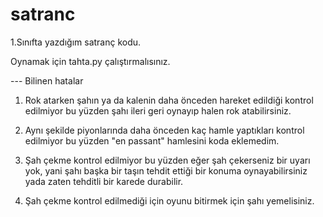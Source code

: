 # satranc
1.Sınıfta yazdığım satranç kodu.

Oynamak için tahta.py çalıştırmalısınız.

--- Bilinen hatalar

1. Rok atarken şahın ya da kalenin daha önceden hareket edildiği kontrol edilmiyor bu yüzden şahı ileri geri oynayıp halen rok atabilirsiniz.

2. Aynı şekilde piyonlarında daha önceden kaç hamle yaptıkları kontrol edilmiyor bu yüzden "en passant" hamlesini koda eklemedim.

3. Şah çekme kontrol edilmiyor bu yüzden eğer şah çekerseniz bir uyarı yok, yani şahı başka bir taşın tehdit ettiği bir konuma oynayabilirsiniz yada zaten tehditli bir karede durabilir.  

4. Şah çekme kontrol edilmediği için oyunu bitirmek için şahı yemelisiniz.
